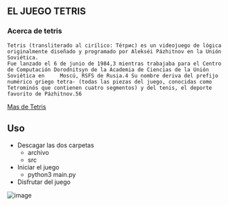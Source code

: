 ## EL JUEGO TETRIS

### Acerca de tetris
    Tetris (transliterado al cirílico: Те́трис) es un videojuego de lógica originalmente diseñado y programado por Alekséi Pázhitnov en la Unión Soviética.
    Fue lanzado el 6 de junio de 1984,3​ mientras trabajaba para el Centro de Computación Dorodnitsyn de la Academia de Ciencias de la Unión
    Soviética en     Moscú, RSFS de Rusia.4​ Su nombre deriva del prefijo numérico griego tetra- (todas las piezas del juego, conocidas como 
    Tetrominós que contienen cuatro segmentos) y del tenis, el deporte favorito de Pázhitnov.5​6​
   [Mas de Tetris](https://es.wikipedia.org/wiki/Tetris)
   
   
   
## Uso
 - Descagar las dos carpetas
    - archivo
    - src
  - Iniciar el juego 
    - python3 main.py
  - Disfrutar del juego
  
  
 ![image](https://user-images.githubusercontent.com/47528588/197904629-ddc7594c-053e-4cdd-8f5c-3f0f4635468e.png)



    
